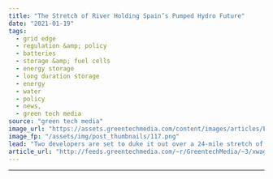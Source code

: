 ```yaml
---
title: "The Stretch of River Holding Spain’s Pumped Hydro Future"
date: "2021-01-19"
tags: 
  - grid edge
  - regulation &amp; policy
  - batteries
  - storage &amp; fuel cells
  - energy storage
  - long duration storage
  - energy
  - water
  - policy
  - news,
  - green tech media
source: "green tech media"
image_url: "https://assets.greentechmedia.com/content/images/articles/Ebro_river_Zaragosa_night_XL.jpg"
image_fp: "/assets/img/post_thumbnails/117.png"
lead: "Two developers are set to duke it out over a 24-mile stretch of water that is key to Spain becoming Europe’s leading pumped hydro market. The developers, Ingenieria Pontificia and Romero Polo Group, have put forward plans for pumped hydro facilities  ..."
article_url: "http://feeds.greentechmedia.com/~r/GreentechMedia/~3/xwagBoPae0M/the-stretch-of-river-holding-spains-pumped-hydro-future"
---
```


---

